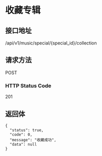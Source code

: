 # 收藏专辑

## 接口地址

/api/v1/music/special/{special_id}/collection

## 请求方法

POST

### HTTP Status Code

201

## 返回体

```json5
{
  "status": true,
  "code": 0,
  "message": "收藏成功",
  "data": null
}
```